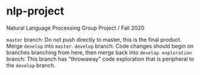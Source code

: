 # nlp-project
Natural Language Processing Group Project / Fall 2020

`master` branch: Do not push directly to master, this is the final product. Merge `develop` into `master`.
`develop` branch: Code changes should begin on branches branching from here, then merge back into `develop`.
`exploration` branch: This branch has "throwaway" code exploration that is peripheral to the `develop` branch.
